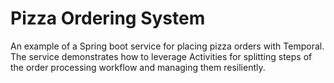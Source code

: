 # Pizza Ordering System

An example of a Spring boot service for placing pizza orders with Temporal.
The service demonstrates how to leverage Activities for splitting steps of the
order processing workflow and managing them resiliently.